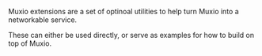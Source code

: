 Muxio extensions are a set of optinoal utilities to help turn Muxio into a networkable service.

These can either be used directly, or serve as examples for how to build on top of Muxio.
